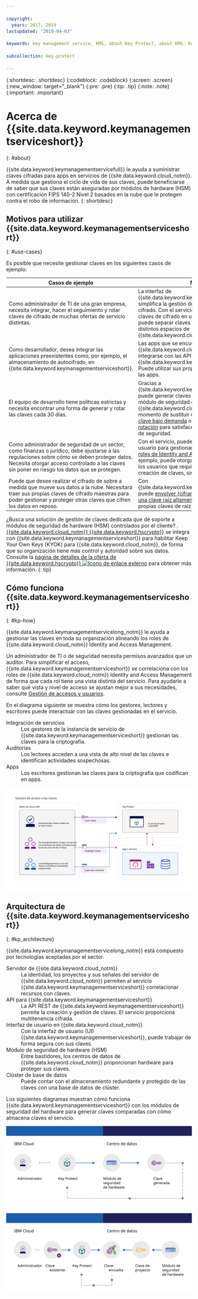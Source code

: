 ```yaml
---

copyright:
  years: 2017, 2019
lastupdated: "2019-04-03"

keywords: key management service, KMS, about Key Protect, about KMS, Key Protect use cases, KMS use cases

subcollection: key-protect

---
```


{:shortdesc: .shortdesc}
{:codeblock: .codeblock}
{:screen: .screen}
{:new_window: target="_blank"}
{:pre: .pre}
{:tip: .tip}
{:note: .note}
{:important: .important}

# Acerca de {{site.data.keyword.keymanagementserviceshort}}
{: #about}

{{site.data.keyword.keymanagementservicefull}} le ayuda a suministrar claves cifradas para apps en servicios de {{site.data.keyword.cloud_notm}}. A medida que gestiona el ciclo de vida de sus claves, puede beneficiarse de saber que sus claves están aseguradas por módulos de hardware (HSM) con certificación FIPS 140-2 Nivel 2 basados en la nube que le protegen contra el robo de información.
{: shortdesc}

## Motivos para utilizar {{site.data.keyword.keymanagementserviceshort}}
{: #use-cases}

Es posible que necesite gestionar claves en los siguientes casos de ejemplo:

| Casos de ejemplo | Motivos|
| --- | ---- |
| Como administrador de TI de una gran empresa, necesita integrar, hacer el seguimiento y rotar claves de cifrado de muchas ofertas de servicio distintas. | La interfaz de {{site.data.keyword.keymanagementserviceshort}} simplifica la gestión de múltiples servicios de cifrado. Con el servicio puede gestionar y ordenar claves de cifrado en una ubicación centralizada, o puede separar claves por proyectos y alojarlas en distintos espacios de {{site.data.keyword.cloud_notm}}. |
| Como desarrollador, desea integrar las aplicaciones preexistentes como, por ejemplo, el almacenamiento de autocifrado, en {{site.data.keyword.keymanagementserviceshort}}. | Las apps que se encuentran en {{site.data.keyword.cloud_notm}} o fuera pueden integrarse con las API de {{site.data.keyword.keymanagementserviceshort}}. Puede utilizar sus propias claves existentes para las apps. |
| El equipo de desarrollo tiene políticas estrictas y necesita encontrar una forma de generar y rotar las claves cada 30 días. | Gracias a {{site.data.keyword.keymanagementserviceshort}}, puede generar claves rápidamente desde un módulo de seguridad de hardware (HSM) de {{site.data.keyword.cloud_notm}}. Cuando llegue el momento de sustituir una clave, puede [rotar la clave bajo demanda](/docs/services/key-protect?topic=key-protect-rotate-keys) o [establecer una política de rotación](/docs/services/key-protect?topic=key-protect-set-rotation-policy) para satisfacer sus necesidades actuales de seguridad. |
| Como administrador de seguridad de un sector, como finanzas o jurídico, debe ajustarse a las regulaciones sobre cómo se deben proteger datos. Necesita otorgar acceso controlado a las claves sin poner en riesgo los datos que se protegen. | Con el servicio, puede controlar el acceso de usuario para gestionar claves [asignando distintos roles de Identity and Access Management](/docs/services/key-protect?topic=key-protect-manage-access#roles). Por ejemplo, puede otorgar acceso de solo lectura a los usuarios que requieran ver la información de creación de claves, sin ver el material de la clave. |
| Puede que desee realizar el cifrado de sobre a medida que mueve sus datos a la nube. Necesitará traer sus propias claves de cifrado maestras para poder gestionar y proteger otras claves que cifren los datos en reposo. | Con {{site.data.keyword.keymanagementserviceshort}}, puede [envolver (cifrar) sus claves de cifrado con una clave raíz altamente segura](/docs/services/key-protect?topic=key-protect-envelope-encryption). Puede traer sus propias claves de raíz o crearlas en el servicio.|

¿Busca una solución de gestión de claves dedicada que dé soporte a módulos de seguridad de hardware (HSM) controlados por el cliente? .[{{site.data.keyword.cloud_notm}} {{site.data.keyword.hscrypto}}](/docs/services/hs-crypto?topic=hs-crypto-get-started) se integra con {{site.data.keyword.keymanagementserviceshort}} para habilitar Keep Your Own Keys (KYOK) para {{site.data.keyword.cloud_notm}}, de forma que su organización tiene más control y autoridad sobre sus datos. Consulte la [página de detalles de la oferta de {{site.data.keyword.hscrypto}} ![Icono de enlace externo](../../icons/launch-glyph.svg "Iono de enlace externo")](https://{DomainName}/catalog/services/hyper-protect-crypto-services) para obtener más información.
{: tip}

## Cómo funciona {{site.data.keyword.keymanagementserviceshort}}
{: #kp-how}

{{site.data.keyword.keymanagementservicelong_notm}} le ayuda a gestionar las claves en toda su organización alineando los roles de {{site.data.keyword.cloud_notm}} Identity and Access Management.

Un administrador de TI o de seguridad necesita permisos avanzados que un auditor. Para simplificar el acceso, {{site.data.keyword.keymanagementserviceshort}} se correlaciona con los roles de {{site.data.keyword.cloud_notm}} Identity and Access Management de forma que cada rol tiene una vista distinta del servicio. Para ayudarle a saber qué vista y nivel de acceso se ajustan mejor a sus necesidades, consulte [Gestión de accesos y usuarios](/docs/services/key-protect?topic=key-protect-manage-access#roles).

En el diagrama siguiente se muestra cómo los gestores, lectores y escritores puede interactuar con las claves gestionadas en el servicio.

<dl>
  <dt>Integración de servicios</dt>
    <dd>Los gestores de la instancia de servicio de {{site.data.keyword.keymanagementserviceshort}} gestionan las claves para la criptografía.</dd>
  <dt>Auditorías</dt>
    <dd>Los lectores acceden a una vista de alto nivel de las claves e identifican actividades sospechosas.</dd>
  <dt>Apps</dt>
    <dd>Los escritores gestionan las claves para la criptografía que codifican en apps.</dd>
</dl>

![El diagrama muestra los mismos componentes descritos en la lista de definición anterior.](images/keys-use-cases_min.svg)

## Arquitectura de {{site.data.keyword.keymanagementserviceshort}}
{: #kp_architecture}

{{site.data.keyword.keymanagementservicelong_notm}} está compuesto por tecnologías aceptadas por el sector.

<dl>
  <dt>Servidor de {{site.data.keyword.cloud_notm}}</dt>
    <dd>La identidad, los proyectos y sus señales del servidor de {{site.data.keyword.cloud_notm}} permiten al servicio {{site.data.keyword.keymanagementserviceshort}} correlacionar recursos con claves.</dd>
  <dt>API para {{site.data.keyword.keymanagementserviceshort}}</dt>
    <dd>La API REST de {{site.data.keyword.keymanagementserviceshort}} permite la creación y gestión de claves. El servicio proporciona multitenencia cifrada.</dd>
  <dt>Interfaz de usuario en {{site.data.keyword.cloud_notm}}</dt>
    <dd>Con la interfaz de usuario (UI) {{site.data.keyword.keymanagementserviceshort}}, puede trabajar de forma segura con sus claves.</dd>
  <dt>Módulo de seguridad de hardware (HSM)</dt>
    <dd>Entre bastidores, los centros de datos de {{site.data.keyword.cloud_notm}} proporcionan hardware para proteger sus claves.</dd>
  <dt>Clúster de base de datos</dt>
    <dd>Puede contar con el almacenamiento redundante y protegido de las claves con una base de datos de clúster.</dd>
</dl>

Los siguientes diagramas muestran cómo funciona {{site.data.keyword.keymanagementserviceshort}} con los módulos de seguridad del hardware para generar claves comparadas con cómo almacena claves el servicio.

![El diagrama muestra cómo se generan las claves.](images/generated-key_min.svg)

![El diagrama muestra cómo se almacenan las claves existentes.](images/stored-key_min.svg)
